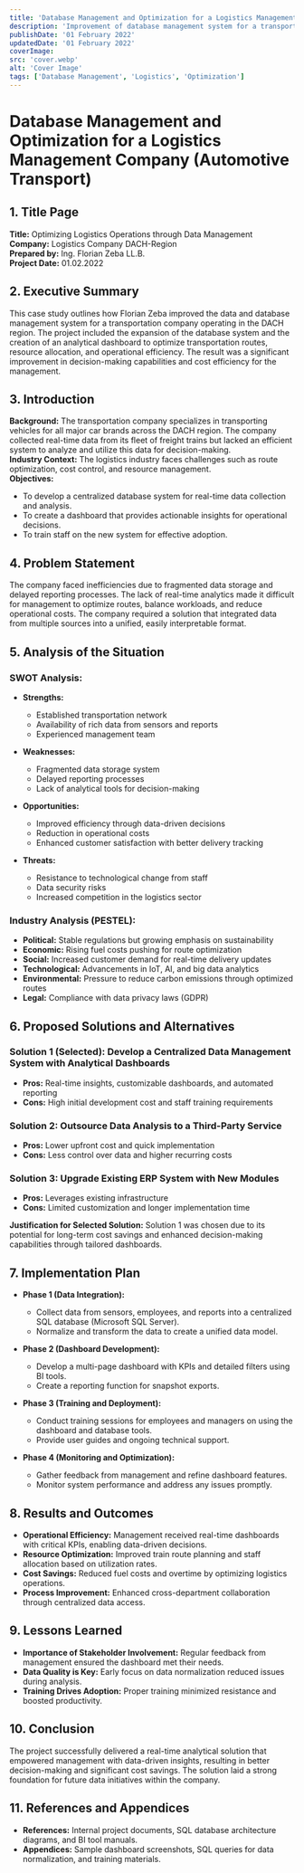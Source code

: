 ```yaml
---
title: 'Database Management and Optimization for a Logistics Management Company'
description: 'Improvement of database management system for a transportation company operating in the DACH region.'
publishDate: '01 February 2022'
updatedDate: '01 February 2022'
coverImage:
src: 'cover.webp'
alt: 'Cover Image'
tags: ['Database Management', 'Logistics', 'Optimization']
---
```


# Database Management and Optimization for a Logistics Management Company (Automotive Transport)

## **1. Title Page**

**Title:** Optimizing Logistics Operations through Data Management  
**Company:** Logistics Company DACH-Region  
**Prepared by:** Ing. Florian Zeba LL.B.  
**Project Date:** 01.02.2022

## **2. Executive Summary**

This case study outlines how Florian Zeba improved the data and database management system for a transportation company operating in the DACH region. The project included the expansion of the database system and the creation of an analytical dashboard to optimize transportation routes, resource allocation, and operational efficiency. The result was a significant improvement in decision-making capabilities and cost efficiency for the management.

## **3. Introduction**

**Background:** The transportation company specializes in transporting vehicles for all major car brands across the DACH region. The company collected real-time data from its fleet of freight trains but lacked an efficient system to analyze and utilize this data for decision-making.  
**Industry Context:** The logistics industry faces challenges such as route optimization, cost control, and resource management.  
**Objectives:**

- To develop a centralized database system for real-time data collection and analysis.
- To create a dashboard that provides actionable insights for operational decisions.
- To train staff on the new system for effective adoption.

## **4. Problem Statement**

The company faced inefficiencies due to fragmented data storage and delayed reporting processes. The lack of real-time analytics made it difficult for management to optimize routes, balance workloads, and reduce operational costs. The company required a solution that integrated data from multiple sources into a unified, easily interpretable format.

## **5. Analysis of the Situation**

### **SWOT Analysis:**

- **Strengths:**

  - Established transportation network
  - Availability of rich data from sensors and reports
  - Experienced management team

- **Weaknesses:**

  - Fragmented data storage system
  - Delayed reporting processes
  - Lack of analytical tools for decision-making

- **Opportunities:**

  - Improved efficiency through data-driven decisions
  - Reduction in operational costs
  - Enhanced customer satisfaction with better delivery tracking

- **Threats:**
  - Resistance to technological change from staff
  - Data security risks
  - Increased competition in the logistics sector

### **Industry Analysis (PESTEL):**

- **Political:** Stable regulations but growing emphasis on sustainability
- **Economic:** Rising fuel costs pushing for route optimization
- **Social:** Increased customer demand for real-time delivery updates
- **Technological:** Advancements in IoT, AI, and big data analytics
- **Environmental:** Pressure to reduce carbon emissions through optimized routes
- **Legal:** Compliance with data privacy laws (GDPR)

## **6. Proposed Solutions and Alternatives**

### **Solution 1 (Selected): Develop a Centralized Data Management System with Analytical Dashboards**

- **Pros:** Real-time insights, customizable dashboards, and automated reporting
- **Cons:** High initial development cost and staff training requirements

### **Solution 2: Outsource Data Analysis to a Third-Party Service**

- **Pros:** Lower upfront cost and quick implementation
- **Cons:** Less control over data and higher recurring costs

### **Solution 3: Upgrade Existing ERP System with New Modules**

- **Pros:** Leverages existing infrastructure
- **Cons:** Limited customization and longer implementation time

**Justification for Selected Solution:** Solution 1 was chosen due to its potential for long-term cost savings and enhanced decision-making capabilities through tailored dashboards.

## **7. Implementation Plan**

- **Phase 1 (Data Integration):**

  - Collect data from sensors, employees, and reports into a centralized SQL database (Microsoft SQL Server).
  - Normalize and transform the data to create a unified data model.

- **Phase 2 (Dashboard Development):**

  - Develop a multi-page dashboard with KPIs and detailed filters using BI tools.
  - Create a reporting function for snapshot exports.

- **Phase 3 (Training and Deployment):**

  - Conduct training sessions for employees and managers on using the dashboard and database tools.
  - Provide user guides and ongoing technical support.

- **Phase 4 (Monitoring and Optimization):**
  - Gather feedback from management and refine dashboard features.
  - Monitor system performance and address any issues promptly.

## **8. Results and Outcomes**

- **Operational Efficiency:** Management received real-time dashboards with critical KPIs, enabling data-driven decisions.
- **Resource Optimization:** Improved train route planning and staff allocation based on utilization rates.
- **Cost Savings:** Reduced fuel costs and overtime by optimizing logistics operations.
- **Process Improvement:** Enhanced cross-department collaboration through centralized data access.

## **9. Lessons Learned**

- **Importance of Stakeholder Involvement:** Regular feedback from management ensured the dashboard met their needs.
- **Data Quality is Key:** Early focus on data normalization reduced issues during analysis.
- **Training Drives Adoption:** Proper training minimized resistance and boosted productivity.

## **10. Conclusion**

The project successfully delivered a real-time analytical solution that empowered management with data-driven insights, resulting in better decision-making and significant cost savings. The solution laid a strong foundation for future data initiatives within the company.

## **11. References and Appendices**

- **References:** Internal project documents, SQL database architecture diagrams, and BI tool manuals.
- **Appendices:** Sample dashboard screenshots, SQL queries for data normalization, and training materials.

